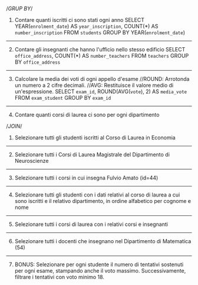 /*GRUP BY*/
1. Contare quanti iscritti ci sono stati ogni anno
SELECT
    YEAR(`enrolment_date`) AS `year_inscription`,
    COUNT(*) AS `number_inscription`
FROM
    `students`
GROUP BY
    YEAR(`enrolment_date`)
*********************
2. Contare gli insegnanti che hanno l'ufficio nello stesso edificio
SELECT
    `office_address`,
    COUNT(*) AS `number_teachers`
FROM
    `teachers`
GROUP BY
    `office_address`
*********************
3. Calcolare la media dei voti di ogni appello d'esame
//ROUND: Arrotonda un numero a 2 cifre decimali.
//AVG: Restituisce il valore medio di un'espressione.
SELECT
    `exam_id`,
    ROUND(AVG(`vote`),
    2) AS `media_vote`
FROM
    `exam_student`
GROUP BY
    `exam_id`
*********************
4. Contare quanti corsi di laurea ci sono per ogni dipartimento



/*JOIN*/
1. Selezionare tutti gli studenti iscritti al Corso di Laurea in Economia
*********************
2. Selezionare tutti i Corsi di Laurea Magistrale del Dipartimento di Neuroscienze
*********************
3. Selezionare tutti i corsi in cui insegna Fulvio Amato (id=44)
*********************
4. Selezionare tutti gli studenti con i dati relativi al corso di laurea a cui sono iscritti e il relativo dipartimento, in ordine alfabetico per cognome e nome
*********************
5. Selezionare tutti i corsi di laurea con i relativi corsi e insegnanti
*********************
6. Selezionare tutti i docenti che insegnano nel Dipartimento di
Matematica (54)
*********************
7. BONUS: Selezionare per ogni studente il numero di tentativi sostenuti
per ogni esame, stampando anche il voto massimo. Successivamente,
filtrare i tentativi con voto minimo 18.